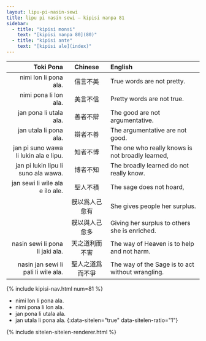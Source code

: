```yaml
---
layout: lipu-pi-nasin-sewi
title: lipu pi nasin sewi — kipisi nanpa 81
sidebar:
  - title: "kipisi monsi"
    text: "[kipisi nanpa 80](80)"
  - title: "kipisi ante"
    text: "[kipisi ale](index)"
---
```


| Toki Pona | Chinese | English
|-:|:-:|:-
| nimi lon li pona ala.  | 信言不美 | True words are not pretty.
| nimi pona li lon ala.  | 美言不信 | Pretty words are not true.
| jan pona li utala ala. | 善者不辯 | The good are not argumentative.
| jan utala li pona ala. | 辯者不善 | The argumentative are not good.
| jan pi suno wawa li lukin ala e lipu. | 知者不博 | The one who really knows is not broadly learned,
| jan pi lukin lipu li suno ala wawa.   | 博者不知 | The broadly learned do not really know.
| jan sewi li wile ala e ilo ale. | 聖人不積 | The sage does not hoard,
|  | 旣以爲人己愈有 | She gives people her surplus.
|  | 旣以與人己愈多 | Giving her surplus to others she is enriched.
| nasin sewi li pona li jaki ala. | 天之道利而不害 | The way of Heaven is to help and not harm.
| nasin jan sewi li pali li wile ala. | 聖人之道爲而不爭 | The way of the Sage is to act without wrangling.

{% include kipisi-nav.html num=81 %}

* nimi lon li pona ala.
* nimi pona li lon ala.
* jan pona li utala ala.
* jan utala li pona ala.
{:data-sitelen="true" data-sitelen-ratio="1"}

{% include sitelen-sitelen-renderer.html %}
